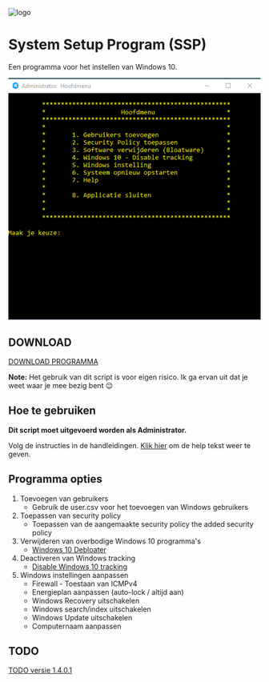 ![logo](https://i.imgur.com/yOU6O6L.png)  
# System Setup Program (SSP) 

Een programma voor het instellen van Windows 10.

![Screenshot](assets/screenshot_v1.3.0.2.png?raw=true "SSP Hoofdmenu")

## DOWNLOAD
[DOWNLOAD PROGRAMMA](https://github.com/jebr/SSP/releases/)

**Note:** Het gebruik van dit script is voor eigen risico. Ik ga ervan uit dat je weet waar je mee bezig bent :wink:

## Hoe te gebruiken
**Dit script moet uitgevoerd worden als Administrator.**

Volg de instructies in de handleidingen. [Klik hier](help.txt) om de help tekst weer te geven.

## Programma opties
1. Toevoegen van gebruikers
    * Gebruik de user.csv voor het toevoegen van Windows gebruikers
2. Toepassen van security policy
    * Toepassen van de aangemaakte security policy the added security policy
3. Verwijderen van overbodige Windows 10 programma's
	* [Windows 10 Debloater](https://github.com/Sycnex/Windows10Debloater)
4. Deactiveren van Windows tracking
    * [Disable Windows 10 tracking](https://github.com/10se1ucgo/DisableWinTracking/releases/)
5. Windows instellingen aanpassen
    * Firewall - Toestaan van ICMPv4
    * Energieplan aanpassen (auto-lock / altijd aan)
    * Windows Recovery uitschakelen
    * Windows search/index uitschakelen
    * Windows Update uitschakelen
	* Computernaam aanpassen

## TODO
[TODO versie 1.4.0.1](TODO.md)